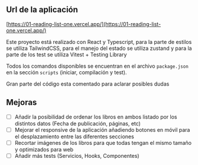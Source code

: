 ## Url de la aplicación

[https://01-reading-list-one.vercel.app/](https://01-reading-list-one.vercel.app/)

Este proyecto está realizado con React y Typescript, para la parte de estilos se utiliza TailwindCSS, para el manejo del estado se utiliza zustand y para la parte de los test se utiliza Vitest + Testing Library

Todos los comandos disponibles se encuentran en el archivo `package.json` en la sección `scripts` (iniciar, compilación y test).

Gran parte del código esta comentado para aclarar posibles dudas

## Mejoras

- [ ] Añadir la posibilidad de ordenar los libros en ambos listado por los distintos datos (Fecha de publicación, páginas, etc)
- [ ] Mejorar el responsive de la aplicación añadiendo botones en móvil para el desplazamiento entre las diferentes secciones
- [ ] Recortar imágenes de los libros para que todas tengan el mismo tamaño y optimizados para web
- [ ] Añadir más tests (Servicios, Hooks, Componentes)